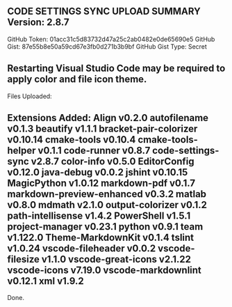 CODE SETTINGS SYNC UPLOAD SUMMARY
Version: 2.8.7
--------------------
GitHub Token: 01acc31c5d83732d47a25c2ab0482e0de65690e5
GitHub Gist: 87e55b8e50a59cd67e3fb0d271b3b9bf
GitHub Gist Type: Secret

Restarting Visual Studio Code may be required to apply color and file icon theme.
--------------------
Files Uploaded:

Extensions Added:
  Align v0.2.0
  autofilename v0.1.3
  beautify v1.1.1
  bracket-pair-colorizer v0.10.14
  cmake-tools v0.10.4
  cmake-tools-helper v0.1.1
  code-runner v0.8.7
  code-settings-sync v2.8.7
  color-info v0.5.0
  EditorConfig v0.12.0
  java-debug v0.0.2
  jshint v0.10.15
  MagicPython v1.0.12
  markdown-pdf v0.1.7
  markdown-preview-enhanced v0.3.2
  matlab v0.8.0
  mdmath v2.1.0
  output-colorizer v0.1.2
  path-intellisense v1.4.2
  PowerShell v1.5.1
  project-manager v0.23.1
  python v0.9.1
  team v1.122.0
  Theme-MarkdownKit v0.1.4
  tslint v1.0.24
  vscode-fileheader v0.0.2
  vscode-filesize v1.1.0
  vscode-great-icons v2.1.22
  vscode-icons v7.19.0
  vscode-markdownlint v0.12.1
  xml v1.9.2
--------------------
Done.